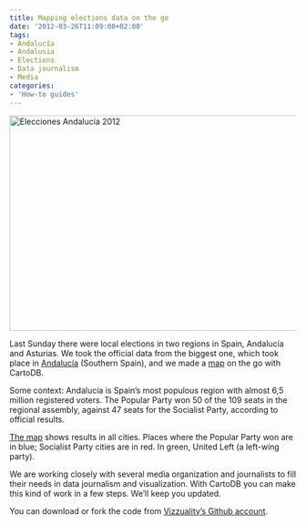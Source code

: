 ```yaml
---
title: Mapping elections data on the go
date: '2012-03-26T11:09:00+02:00'
tags:
- Andalucía
- Andalusia
- Elections
- Data journalism
- Media
categories:
- 'How-to guides'
---
```


<a href="http://vizzuality.s3.amazonaws.com/andalucia_map/index.html"><img align="top" alt="Elecciones Andalucía 2012" height="378" src="http://cartodb.s3.amazonaws.com/tumblr/posts/andalucia.png" width="690"/></a>

Last Sunday there were local elections in two regions in Spain, Andalucía and Asturias. We took the official data from the biggest one, which took place in <a href="http://en.wikipedia.org/wiki/Andalusian_parliamentary_election,_2012">Andalucía</a> (Southern Spain), and we made a <a href="http://vizzuality.s3.amazonaws.com/andalucia_map/index.html">map</a> on the go with CartoDB.

Some context: Andalucía is Spain’s most populous region with almost 6,5 million registered voters. The Popular Party won 50 of the 109 seats in the regional assembly, against 47 seats for the Socialist Party, according to official results. 

<a href="http://vizzuality.s3.amazonaws.com/andalucia_map/index.html">The map</a> shows results in all cities. Places where the Popular Party won are in blue; Socialist Party cities are in red. In green, United Left (a left-wing party). 

We are working closely with several media organization and journalists to fill their needs in data journalism and visualization. With CartoDB you can make this kind of work in a few steps. We’ll keep you updated.

You can download or fork the code from <a href="https://github.com/Vizzuality/eleccionesandaluzas" title="Vizzuality's Github account" target="_blank">Vizzuality’s Github account</a>.

